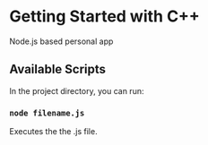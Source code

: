 # Getting Started with C++

Node.js based personal app

## Available Scripts

In the project directory, you can run:

### `node filename.js`

Executes the the .js file.
